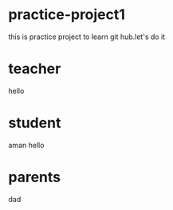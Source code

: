 # practice-project1
this is practice project to learn git hub.let's do it


# teacher
 hello

# student
aman
hello
# parents 
dad